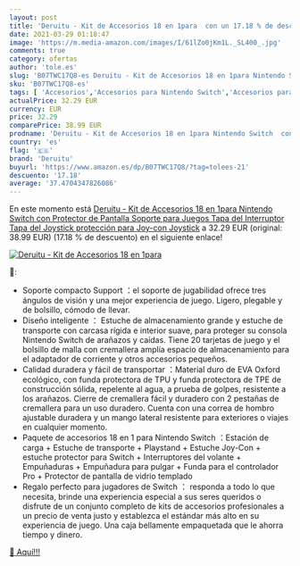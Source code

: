 ```yaml
---
layout: post
title: 'Deruitu - Kit de Accesorios 18 en 1para  con un 17.18 % de descuento'
date: 2021-03-29 01:18:47
image: 'https://m.media-amazon.com/images/I/61lZo0jKm1L._SL400_.jpg'
comments: true
category: ofertas
author: 'tole.es'
slug: 'B07TWC17Q8-es Deruitu - Kit de Accesorios 18 en 1para Nintendo Switch...'
sku: 'B07TWC17Q8-es'
tags: [ 'Accesorios','Accesorios para Nintendo Switch','Accesorios para portátiles y netbooks','Bolsas y fundas para portátiles y netbooks','Fundas blandas para portátiles y netbooks','Fundas y almacenamiento para Nintendo Switch','Hardware y juegos para Nintendo Switch','Informática','Packs de fundas y almacenamiento para Nintendo Switch','Videojuegos','deruitu','nintendo', ]
actualPrice: 32.29 EUR
currency: EUR
price: 32.29
comparePrice: 38.99 EUR
prodname: 'Deruitu - Kit de Accesorios 18 en 1para Nintendo Switch  con Protector de Pantalla  Soporte para Juegos  Tapa del Interruptor  Tapa del Joystick  protección para Joy-con Joystick'
country: 'es'
flag: '🇪🇸'
brand: 'Deruitu'
buyurl: 'https://www.amazon.es/dp/B07TWC17Q8/?tag=tolees-21'
descuento: '17.18'
average: '37.4704347826086'
---
```


En este momento está [Deruitu - Kit de Accesorios 18 en 1para Nintendo Switch  con Protector de Pantalla  Soporte para Juegos  Tapa del Interruptor  Tapa del Joystick  protección para Joy-con Joystick](https://www.amazon.es/dp/B07TWC17Q8/?tag=tolees-21) a 32.29 EUR (original: 38.99 EUR) (17.18 %  de descuento) en el siguiente enlace!

[![Deruitu - Kit de Accesorios 18 en 1para ](https://m.media-amazon.com/images/I/61lZo0jKm1L._SL400_.jpg)](https://www.amazon.es/dp/B07TWC17Q8/?tag=tolees-21)

🔎:

- Soporte compacto Support ：el soporte de jugabilidad ofrece tres ángulos de visión y una mejor experiencia de juego. Ligero, plegable y de bolsillo, cómodo de llevar.
- Diseño inteligente ： Estuche de almacenamiento grande y estuche de transporte con carcasa rígida e interior suave, para proteger su consola Nintendo Switch de arañazos y caídas. Tiene 20 tarjetas de juego y el bolsillo de malla con cremallera amplía espacio de almacenamiento para el adaptador de corriente y otros accesorios pequeños.
- Calidad duradera y fácil de transportar ：Material duro de EVA Oxford ecológico, con funda protectora de TPU y funda protectora de TPE de construcción sólida, repelente al agua, a prueba de golpes, resistente a los arañazos. Cierre de cremallera fácil y duradero con 2 pestañas de cremallera para un uso duradero. Cuenta con una correa de hombro ajustable duradera y un mango lateral resistente para exteriores o viajes en cualquier momento.
- Paquete de accesorios 18 en 1 para Nintendo Switch ：Estación de carga + Estuche de transporte + Playstand + Estuche Joy-Con + estuche protector para Switch + Interruptores del volante + Empuñaduras + Empuñadura para pulgar + Funda para el controlador Pro + Protector de pantalla de vidrio templado
- Regalo perfecto para jugadores de Switch ： responda a todo lo que necesita, brinde una experiencia especial a sus seres queridos o disfrute de un conjunto completo de kits de accesorios profesionales a un precio de venta justo y establezca el estándar más alto en su experiencia de juego. Una caja bellamente empaquetada que le ahorra tiempo y dinero.

[🛒 Aquí!!!](https://www.amazon.es/dp/B07TWC17Q8/?tag=tolees-21)
